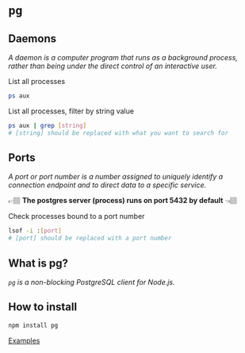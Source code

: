 # `pg`

## Daemons

_A daemon is a computer program that runs as a background process, rather than being under the direct control of an interactive user._

List all processes

```bash
ps aux
```

List all processes, filter by string value

```bash
ps aux | grep [string]
# [string] should be replaced with what you want to search for
```

## Ports

_A port or port number is a number assigned to uniquely identify a connection endpoint and to direct data to a specific service._

👉🏽 **The postgres server (process) runs on port 5432 by default** 👈🏽

Check processes bound to a port number

```bash
lsof -i :[port]
# [port] should be replaced with a port number
``` 

## What is pg?

_`pg` is a non-blocking PostgreSQL client for Node.js._

## How to install

```bash
npm install pg
```

[Examples](https://github.com/orlandocaraballo/class-examples/tree/master/pg)
